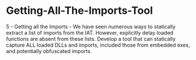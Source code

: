 # Getting-All-The-Imports-Tool
5 - Getting all the Imports - We have seen numerous ways to statically extract a list of imports from the IAT. However, explicitly delay loaded functions are absent from these lists. Develop a tool that can statically capture ALL loaded DLLs and imports, included those from embedded exes, and potentially obfuscated imports.

